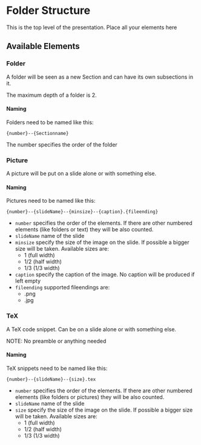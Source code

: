 # Folder Structure

This is the top level of the presentation. Place all your elements here

## Available Elements

### Folder
A folder will be seen as a new Section and can have its own subsections in it. 

The maximum depth of a folder is 2.

#### Naming
Folders need to be named like this:
```
{number}--{Sectionname}
```
The number specifies the order of the folder

### Picture
A picture will be put on a slide alone or with something else.

#### Naming
Pictures need to be named like this:
```
{number}--{slideName}--{minsize}--{caption}.{fileending}
```

- `number` specifies the order of the elements. If there are other numbered elements (like folders or text) they will be also counted.
- `slideName` name of the slide
- `minsize` specify the size of the image on the slide. If possible a bigger size will be taken. Available sizes are:
    - 1 (full width)
    - 1/2 (half width)
    - 1/3 (1/3 width)
- `caption` specify the caption of the image. No caption will be produced if left empty
- `fileending` supported fileendings are:
    - .png
    - .jpg

### TeX
A TeX code snippet. Can be on a slide alone or with something else.

NOTE: No preamble or anything needed

#### Naming
TeX snippets need to be named like this:
```
{number}--{slideName}--{size}.tex
```

- `number` specifies the order of the elements. If there are other numbered elements (like folders or pictures) they will be also counted.
- `slideName` name of the slide
- `size` specify the size of the image on the slide. If possible a bigger size will be taken. Available sizes are:
    - 1 (full width)
    - 1/2 (half width)
    - 1/3 (1/3 width)
